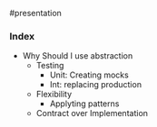 #presentation

### Index

- Why Should I use abstraction
	- Testing
		- Unit: Creating mocks
		- Int: replacing production
	- Flexibility
		- Applyting patterns
	- Contract over Implementation